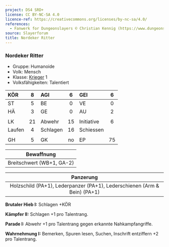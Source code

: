 ```yaml
---
project: DS4 SRD+
license: CC BY-NC-SA 4.0
licence-ref: https://creativecommons.org/licenses/by-nc-sa/4.0/
references: 
  - Fanwerk for Dungeonslayers © Christian Kennig (https://www.dungeonslayers.net/)
source: Slayerforum
title: Nordeker Ritter
---
```


### Nordeker Ritter

- Gruppe: Humanoide
- Volk: Mensch
- Klasse: [Krieger](../../grw/charaktere-klasse-krieger.md) 1
- Volksfähigkeiten: Talentiert

| KÖR    |  8  | AGI      |  6  | GEI        |  6  |
| :----- | :-: | :------- | :-: | :--------- | :-: |
| ST     |  5  | BE       |  0  | VE         |  0  |
| HÄ     |  3  | GE       |  0  | AU         |  2  |
|        |     |          |     |            |     |
| LK     | 21  | Abwehr   | 15  | Initiative |  6  |
| Laufen |  4  | Schlagen | 16  | Schiessen  |     |
|        |     |          |     |            |     |
| GH     |  5  | GK       | no  | EP         | 75  |

|        Bewaffnung         |
| :-----------------------: |
| Breitschwert (WB+1, GA-2) |

|                                Panzerung                                 |
| :----------------------------------------------------------------------: |
| Holzschild (PA+1), Lederpanzer (PA+1), Lederschienen (Arm & Bein) (PA+1) |

**Brutaler Hieb I:** Schlagen +KÖR

**Kämpfer II:** Schlagen +1 pro Talentrang.

**Parade I:** Abwehr +1 pro Talentrang gegen erkannte Nahkampfangriffe.

**Wahrnehmung I:** Bemerken, Spuren lesen, Suchen, Inschrift entziffern +2 pro Talentrang.


